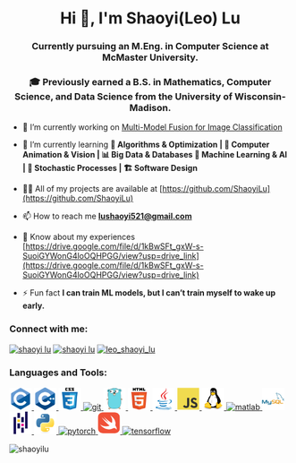 <h1 align="center">Hi 👋, I'm Shaoyi(Leo) Lu</h1>
<h3 align="center">Currently pursuing an M.Eng. in Computer Science at McMaster University.</h3>
<h3 align="center">🎓 Previously earned a B.S. in Mathematics, Computer Science, and Data Science from the University of Wisconsin-Madison.</h3>

- 🔭 I’m currently working on [Multi-Model Fusion for Image Classification](https://github.com/ShaoyiLu/ML-Project/tree/main/Multi-Model%20Fusion%20for%20Robust%20Image%20Classification)

- 🌱 I’m currently learning **🧠 **Algorithms & Optimization** | 🎨 **Computer Animation & Vision** | 📊 **Big Data & Databases** 🤖 **Machine Learning & AI** | 🎲 **Stochastic Processes** | 🏗 **Software Design****

- 👨‍💻 All of my projects are available at [https://github.com/ShaoyiLu](https://github.com/ShaoyiLu)

- 📫 How to reach me **lushaoyi521@gmail.com**

- 📄 Know about my experiences [https://drive.google.com/file/d/1kBwSFt_gxW-s-SuoiGYWonG4loOQHPGG/view?usp=drive_link](https://drive.google.com/file/d/1kBwSFt_gxW-s-SuoiGYWonG4loOQHPGG/view?usp=drive_link)

- ⚡ Fun fact **I can train ML models, but I can’t train myself to wake up early.**

<h3 align="left">Connect with me:</h3>
<p align="left">
<a href="https://linkedin.com/in/shaoyi lu" target="blank"><img align="center" src="https://raw.githubusercontent.com/rahuldkjain/github-profile-readme-generator/master/src/images/icons/Social/linked-in-alt.svg" alt="shaoyi lu" height="30" width="40" /></a>
<a href="https://fb.com/shaoyi lu" target="blank"><img align="center" src="https://raw.githubusercontent.com/rahuldkjain/github-profile-readme-generator/master/src/images/icons/Social/facebook.svg" alt="shaoyi lu" height="30" width="40" /></a>
<a href="https://instagram.com/leo_shaoyi_lu" target="blank"><img align="center" src="https://raw.githubusercontent.com/rahuldkjain/github-profile-readme-generator/master/src/images/icons/Social/instagram.svg" alt="leo_shaoyi_lu" height="30" width="40" /></a>
</p>

<h3 align="left">Languages and Tools:</h3>
<p align="left"> <a href="https://www.cprogramming.com/" target="_blank" rel="noreferrer"> <img src="https://raw.githubusercontent.com/devicons/devicon/master/icons/c/c-original.svg" alt="c" width="40" height="40"/> </a> <a href="https://www.w3schools.com/cpp/" target="_blank" rel="noreferrer"> <img src="https://raw.githubusercontent.com/devicons/devicon/master/icons/cplusplus/cplusplus-original.svg" alt="cplusplus" width="40" height="40"/> </a> <a href="https://www.w3schools.com/css/" target="_blank" rel="noreferrer"> <img src="https://raw.githubusercontent.com/devicons/devicon/master/icons/css3/css3-original-wordmark.svg" alt="css3" width="40" height="40"/> </a> <a href="https://git-scm.com/" target="_blank" rel="noreferrer"> <img src="https://www.vectorlogo.zone/logos/git-scm/git-scm-icon.svg" alt="git" width="40" height="40"/> </a> <a href="https://golang.org" target="_blank" rel="noreferrer"> <img src="https://raw.githubusercontent.com/devicons/devicon/master/icons/go/go-original.svg" alt="go" width="40" height="40"/> </a> <a href="https://www.w3.org/html/" target="_blank" rel="noreferrer"> <img src="https://raw.githubusercontent.com/devicons/devicon/master/icons/html5/html5-original-wordmark.svg" alt="html5" width="40" height="40"/> </a> <a href="https://www.java.com" target="_blank" rel="noreferrer"> <img src="https://raw.githubusercontent.com/devicons/devicon/master/icons/java/java-original.svg" alt="java" width="40" height="40"/> </a> <a href="https://developer.mozilla.org/en-US/docs/Web/JavaScript" target="_blank" rel="noreferrer"> <img src="https://raw.githubusercontent.com/devicons/devicon/master/icons/javascript/javascript-original.svg" alt="javascript" width="40" height="40"/> </a> <a href="https://www.linux.org/" target="_blank" rel="noreferrer"> <img src="https://raw.githubusercontent.com/devicons/devicon/master/icons/linux/linux-original.svg" alt="linux" width="40" height="40"/> </a> <a href="https://www.mathworks.com/" target="_blank" rel="noreferrer"> <img src="https://upload.wikimedia.org/wikipedia/commons/2/21/Matlab_Logo.png" alt="matlab" width="40" height="40"/> </a> <a href="https://www.mysql.com/" target="_blank" rel="noreferrer"> <img src="https://raw.githubusercontent.com/devicons/devicon/master/icons/mysql/mysql-original-wordmark.svg" alt="mysql" width="40" height="40"/> </a> <a href="https://pandas.pydata.org/" target="_blank" rel="noreferrer"> <img src="https://raw.githubusercontent.com/devicons/devicon/2ae2a900d2f041da66e950e4d48052658d850630/icons/pandas/pandas-original.svg" alt="pandas" width="40" height="40"/> </a> <a href="https://www.python.org" target="_blank" rel="noreferrer"> <img src="https://raw.githubusercontent.com/devicons/devicon/master/icons/python/python-original.svg" alt="python" width="40" height="40"/> </a> <a href="https://pytorch.org/" target="_blank" rel="noreferrer"> <img src="https://www.vectorlogo.zone/logos/pytorch/pytorch-icon.svg" alt="pytorch" width="40" height="40"/> </a> <a href="https://developer.apple.com/swift/" target="_blank" rel="noreferrer"> <img src="https://raw.githubusercontent.com/devicons/devicon/master/icons/swift/swift-original.svg" alt="swift" width="40" height="40"/> </a> <a href="https://www.tensorflow.org" target="_blank" rel="noreferrer"> <img src="https://www.vectorlogo.zone/logos/tensorflow/tensorflow-icon.svg" alt="tensorflow" width="40" height="40"/> </a> </p>

<p><img align="center" src="https://github-readme-stats.vercel.app/api/top-langs?username=shaoyilu&show_icons=true&locale=en&layout=compact" alt="shaoyilu" /></p>
